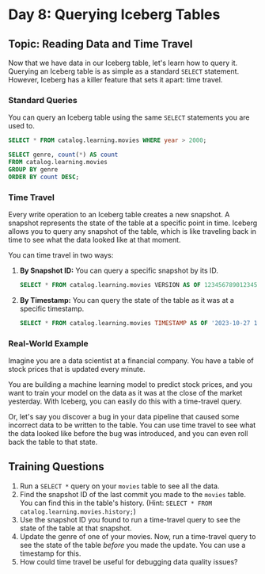 # Day 8: Querying Iceberg Tables

## Topic: Reading Data and Time Travel

Now that we have data in our Iceberg table, let's learn how to query it. Querying an Iceberg table is as simple as a standard `SELECT` statement. However, Iceberg has a killer feature that sets it apart: time travel.

### Standard Queries

You can query an Iceberg table using the same `SELECT` statements you are used to.

```sql
SELECT * FROM catalog.learning.movies WHERE year > 2000;

SELECT genre, count(*) AS count
FROM catalog.learning.movies
GROUP BY genre
ORDER BY count DESC;
```

### Time Travel

Every write operation to an Iceberg table creates a new snapshot. A snapshot represents the state of the table at a specific point in time. Iceberg allows you to query any snapshot of the table, which is like traveling back in time to see what the data looked like at that moment.

You can time travel in two ways:

1.  **By Snapshot ID:** You can query a specific snapshot by its ID.

    ```sql
    SELECT * FROM catalog.learning.movies VERSION AS OF 1234567890123456789;
    ```

2.  **By Timestamp:** You can query the state of the table as it was at a specific timestamp.

    ```sql
    SELECT * FROM catalog.learning.movies TIMESTAMP AS OF '2023-10-27 10:00:00';
    ```

### Real-World Example

Imagine you are a data scientist at a financial company. You have a table of stock prices that is updated every minute.

You are building a machine learning model to predict stock prices, and you want to train your model on the data as it was at the close of the market yesterday. With Iceberg, you can easily do this with a time-travel query.

Or, let's say you discover a bug in your data pipeline that caused some incorrect data to be written to the table. You can use time travel to see what the data looked like before the bug was introduced, and you can even roll back the table to that state.

## Training Questions

1.  Run a `SELECT *` query on your `movies` table to see all the data.
2.  Find the snapshot ID of the last commit you made to the `movies` table. You can find this in the table's history. (Hint: `SELECT * FROM catalog.learning.movies.history;`)
3.  Use the snapshot ID you found to run a time-travel query to see the state of the table at that snapshot.
4.  Update the genre of one of your movies. Now, run a time-travel query to see the state of the table *before* you made the update. You can use a timestamp for this.
5.  How could time travel be useful for debugging data quality issues?
